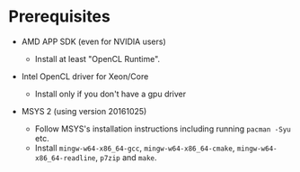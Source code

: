 # Prerequisites

- AMD APP SDK (even for NVIDIA users)
  - Install at least "OpenCL Runtime".

- Intel OpenCL driver for Xeon/Core
  - Install only if you don't have a gpu driver

- MSYS 2 (using version 20161025)
  - Follow MSYS's installation instructions including running `pacman -Syu` etc.
  - Install `mingw-w64-x86_64-gcc`, `mingw-w64-x86_64-cmake`, `mingw-w64-x86_64-readline`, `p7zip` and `make`.
